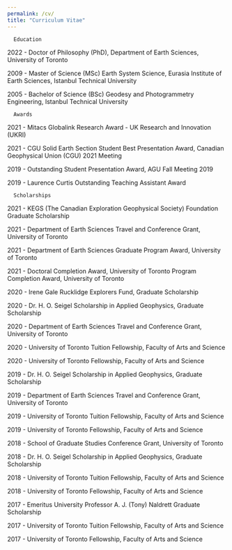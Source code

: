 ```yaml
---
permalink: /cv/
title: "Curriculum Vitae"
---
```


      Education

2022 - Doctor of Philosophy (PhD),
			Department of Earth Sciences,
			University of Toronto

2009 - Master of Science (MSc)
			Earth System Science, Eurasia Institute of Earth Sciences,
			Istanbul Technical University

2005 - Bachelor of Science (BSc)
			Geodesy and Photogrammetry Engineering,
      Istanbul Technical University


      Awards

2021 - Mitacs Globalink Research Award - UK Research and Innovation (UKRI)

2021 - CGU Solid Earth Section Student Best Presentation Award, Canadian Geophysical Union (CGU) 2021 Meeting

2019 - Outstanding Student Presentation Award, AGU Fall Meeting 2019

2019 - Laurence Curtis Outstanding Teaching Assistant Award


      Scholarships

2021 - KEGS (The Canadian Exploration Geophysical Society) Foundation Graduate Scholarship

2021 - Department of Earth Sciences Travel and Conference Grant, University of Toronto

2021 - Department of Earth Sciences Graduate Program Award, University of Toronto

2021 - Doctoral Completion Award, University of Toronto Program Completion Award, University of Toronto

2020 - Irene Gale Rucklidge Explorers Fund, Graduate Scholarship

2020 - Dr. H. O. Seigel Scholarship in Applied Geophysics, Graduate Scholarship

2020 - Department of Earth Sciences Travel and Conference Grant, University of Toronto

2020 - University of Toronto Tuition Fellowship, Faculty of Arts and Science

2020 - University of Toronto Fellowship, Faculty of Arts and Science

2019 - Dr. H. O. Seigel Scholarship in Applied Geophysics, Graduate Scholarship

2019 - Department of Earth Sciences Travel and Conference Grant, University of Toronto

2019 - University of Toronto Tuition Fellowship, Faculty of Arts and Science

2019 - University of Toronto Fellowship, Faculty of Arts and Science

2018 - School of Graduate Studies Conference Grant, University of Toronto

2018 - Dr. H. O. Seigel Scholarship in Applied Geophysics, Graduate Scholarship

2018 - University of Toronto Tuition Fellowship, Faculty of Arts and Science

2018 - University of Toronto Fellowship, Faculty of Arts and Science

2017 - Emeritus University Professor A. J. (Tony) Naldrett Graduate Scholarship

2017 - University of Toronto Tuition Fellowship, Faculty of Arts and Science

2017 - University of Toronto Fellowship, Faculty of Arts and Science
